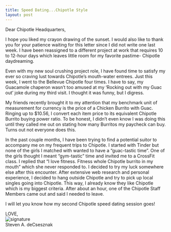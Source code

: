 ```yaml
---
title: Speed Dating...Chipotle Style
layout: post
---
```


Dear Chipotle Headquarters, 

I hope you liked my crayon drawing of the sunset.  I would also like to thank you for your patience waiting for this letter since I did not write one last week.  I have been reassigned to a different project at work that requires 10 to 12-hour days which leaves little room for my favorite pastime- Chipotle daydreaming. 

Even with my new soul crushing project role, I have found time to satisfy my ever so craving lust towards Chipotle’s mouth-water entrees.  Just this week, I went to the Bellevue Chipotle four times.  I have to say, my Guacamole chaperon wasn’t too amused at my ‘Rocking out with my Guac out’ joke during my third visit.  I thought it was funny, but I digress.  

My friends recently brought it to my attention that my benchmark unit of measurement for currency is the price of a Chicken Burrito with Guac.  Ringing up to $10.56, I convert each item price to its equivalent Chipotle Burrito buying power ratio. To be honest, I didn’t even know I was doing this until they called me out on stating how many Burritos my paycheck can buy.  Turns out not everyone does this. 

In the past couple months, I have been trying to find a potential suitor to accompany me on my frequent trips to Chipotle.  I started with Tinder but none of the girls I matched with wanted to have a “guac-tastic time”.  One of the girls thought I meant “gym-tastic” time and invited me to a CrossFit class.  I replied that “I love fitness.  Fitness whole Chipotle burrito in my mouth” which she never responded to. I decided to try my luck somewhere else after this encounter.  After extensive web research and personal experience, I decided to hang outside Chipotle and try to pick up local singles going into Chipotle.  This way, I already know they like Chipotle which is my biggest criteria.  After about an hour, one of the Chipotle Staff Members came out and said I needed to leave.  

I will let you know how my second Chipotle speed dating session goes!

LOVE,<br>
![signature](https://fontmeme.com/permalink/200925/c101f6549bbb85c94b3d8b47e8b8e244.png)<br>
Steven A. deCsesznak